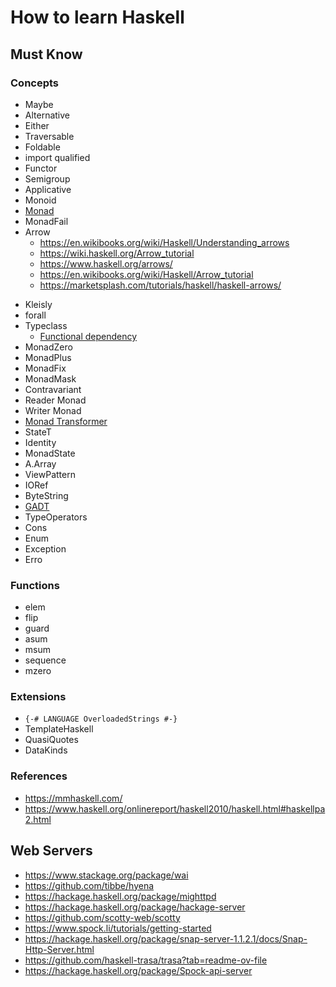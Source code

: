 # How to learn Haskell


## Must Know

### Concepts
+ Maybe 
+ Alternative
+ Either
+ Traversable
+ Foldable
+ import qualified
+ Functor
+ Semigroup
+ Applicative
+ Monoid
+ [Monad](https://wiki.haskell.org/All_About_Monads#The_monad_laws)
+ MonadFail
+ Arrow
  + https://en.wikibooks.org/wiki/Haskell/Understanding_arrows
  + https://wiki.haskell.org/Arrow_tutorial
  + https://www.haskell.org/arrows/
  + https://en.wikibooks.org/wiki/Haskell/Arrow_tutorial
  + https://marketsplash.com/tutorials/haskell/haskell-arrows/

- Kleisly
- forall
- Typeclass
  - [Functional dependency](https://wiki.haskell.org/Functional_dependencies)
- MonadZero
- MonadPlus
- MonadFix
- MonadMask
- Contravariant
- Reader Monad
- Writer Monad
- [Monad Transformer](https://en.wikibooks.org/wiki/Haskell/Monad_transformers)
- StateT
- Identity
- MonadState
- A.Array
- ViewPattern
- IORef
- ByteString
- [GADT](https://wiki.haskell.org/GADTs_for_dummies)
- TypeOperators
- Cons
- Enum
- Exception 
- Erro

### Functions

- elem
- flip
- guard
- asum
- msum
- sequence
- mzero

### Extensions

- `{-# LANGUAGE OverloadedStrings #-}`
- TemplateHaskell
- QuasiQuotes
- DataKinds

### References

- https://mmhaskell.com/
- https://www.haskell.org/onlinereport/haskell2010/haskell.html#haskellpa2.html


## Web Servers

- https://www.stackage.org/package/wai
- https://github.com/tibbe/hyena
- https://hackage.haskell.org/package/mighttpd
- https://hackage.haskell.org/package/hackage-server
- https://github.com/scotty-web/scotty
- https://www.spock.li/tutorials/getting-started
- https://hackage.haskell.org/package/snap-server-1.1.2.1/docs/Snap-Http-Server.html
- https://github.com/haskell-trasa/trasa?tab=readme-ov-file
- https://hackage.haskell.org/package/Spock-api-server
